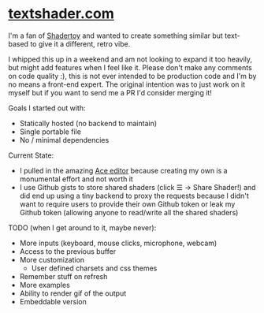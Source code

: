 # [textshader.com](https://textshader.com)

I'm a fan of [Shadertoy](https://shadertoy.com) and wanted to create something similar but text-based to give it a different, retro vibe.

I whipped this up in a weekend and am not looking to expand it too heavily, but might add features when I feel like it. Please don't make any comments on code quality :), this is not ever intended to be production code and I'm by no means a front-end expert. The original intention was to just work on it myself but if you want to send me a PR I'd consider merging it!

Goals I started out with:
 - Statically hosted (no backend to maintain)
 - Single portable file
 - No / minimal dependencies
 
Current State:
 - I pulled in the amazing [Ace editor](https://ace.c9.io) because creating my own is a monumental effort and not worth it
 - I use Github gists to store shared shaders (click ☰ -> Share Shader!) and did end up using a tiny backend to proxy the requests because I didn't want to require users to provide their own Github token or leak my Github token (allowing anyone to read/write all the shared shaders)

TODO (when I get around to it, maybe never):
 - More inputs (keyboard, mouse clicks, microphone, webcam)
 - Access to the previous buffer
 - More customization
   - User defined charsets and css themes
 - Remember stuff on refresh
 - More examples
 - Ability to render gif of the output
 - Embeddable version
